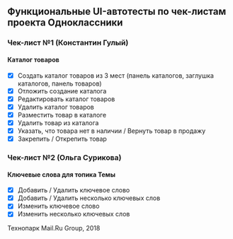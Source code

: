 ## Функциональные UI-автотесты по чек-листам проекта Одноклассники

### Чек-лист №1 (Константин Гулый)
#### Каталог товаров
- [x] Создать каталог товаров из 3 мест (панель каталогов, заглушка каталогов, панель товаров)
- [x] Отложить создание каталога
- [x] Редактировать каталог товаров
- [x] Удалить каталог товаров
- [x] Разместить товар в каталоге
- [x] Удалить товар из каталога
- [x] Указать, что товара нет в наличии / Вернуть товар в продажу
- [x] Закрепить / Открепить товар

### Чек-лист №2 (Ольга Сурикова)
#### Ключевые слова для топика Темы
- [x] Добавить / Удалить ключевое слово
- [x] Добавить / Удалить несколько ключевых слов
- [x] Изменить ключевое слово
- [x] Изменить несколько ключевых слов

Технопарк Mail.Ru Group, 2018
